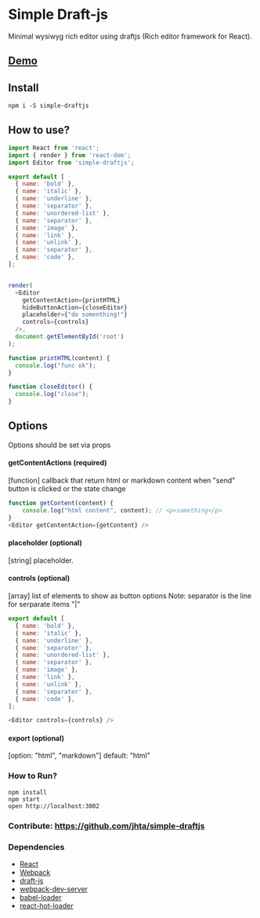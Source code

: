 Simple Draft-js
=====================

Minimal wysiwyg rich editor using draftjs (Rich editor framework for React).

## [Demo](http://platzidev.github.io/simple-draftjs/)

## Install
```
npm i -S simple-draftjs
```

## How to use?
```javascript
import React from 'react';
import { render } from 'react-dom';
import Editor from 'simple-draftjs';

export default [
  { name: 'bold' },
  { name: 'italic' },
  { name: 'underline' },
  { name: 'separator' },
  { name: 'unordered-list' },
  { name: 'separator' },
  { name: 'image' },
  { name: 'link' },
  { name: 'unlink' },
  { name: 'separator' },
  { name: 'code' },
];


render(
  <Editor
    getContentAction={printHTML}
    hideButtonAction={closeEditor}
    placeholder={"do somenthing!"}
    controls={controls}
  />,
  document.getElementById('root')
);

function printHTML(content) {
  console.log("func ok");
}

function closeEditor() {
  console.log("close");
}
```
## Options
Options should be set via props

#### getContentActions (required)
[function] callback that return html or markdown content when "send" button is clicked or the state change
```javascript
function getContent(content) {
    console.log("html content", content); // <p>something</p>
}
<Editor getContentAction={getContent} />
```

#### placeholder (optional)
[string] placeholder.

#### controls (optional)
[array] list of elements to show as button options
Note: separator is the line for serparate items "|"
```javascript
export default [
  { name: 'bold' },
  { name: 'italic' },
  { name: 'underline' },
  { name: 'separator' },
  { name: 'unordered-list' },
  { name: 'separator' },
  { name: 'image' },
  { name: 'link' },
  { name: 'unlink' },
  { name: 'separator' },
  { name: 'code' },
];

<Editor controls={controls} />
```
#### export (optional)
[option: "html", "markdown"]
default: "html"

### How to Run?

```
npm install
npm start
open http://localhost:3002
```
### Contribute: https://github.com/jhta/simple-draftjs

### Dependencies

* [React](https://facebook.github.io/react/)
* [Webpack](https://webpack.github.io/)
* [draft-js](https://facebook.github.io/draft-js)
* [webpack-dev-server](https://github.com/webpack/webpack-dev-server)
* [babel-loader](https://github.com/babel/babel-loader)
* [react-hot-loader](https://github.com/gaearon/react-hot-loader)
